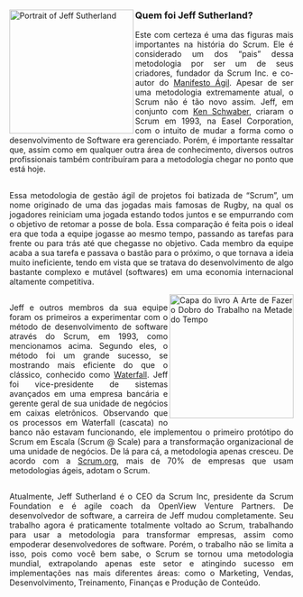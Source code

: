 <div align="justify">
<img alt="Portrait of Jeff Sutherland" src="https://www.ieepeducacao.com.br/wp-content/uploads/2020/06/unnamed-1.jpg" align="left" height="220" />

### Quem foi Jeff Sutherland?

Este com certeza é uma das figuras mais importantes na história do Scrum. Ele é considerado um dos “pais” dessa metodologia por ser um de seus criadores, fundador da Scrum Inc. e co-autor do <a href="http://agilemanifesto.org/iso/ptbr/manifesto.html">Manifesto Ágil</a>. Apesar de ser uma metodologia extremamente atual, o Scrum não é tão novo assim. Jeff, em conjunto com <a href="https://en.wikipedia.org/wiki/Ken_Schwaber">Ken Schwaber</a>, criaram o Scrum em 1993, na Easel Corporation, com o intuito de mudar a forma como o desenvolvimento de Software era gerenciado. Porém, é importante ressaltar que, assim como em qualquer outra área de conhecimento, diversos outros profissionais também contribuíram para a metodologia chegar no ponto que está hoje.

##

Essa metodologia de gestão ágil de projetos foi batizada de “Scrum”, um nome originado de uma das jogadas mais famosas de Rugby, na qual os jogadores reiniciam uma jogada estando todos juntos e se empurrando com o objetivo de retomar a posse de bola. Essa comparação é feita pois o ideal era que toda a equipe jogasse ao mesmo tempo, passando as tarefas para frente ou para trás até que chegasse no objetivo. Cada membro da equipe acaba a sua tarefa e passava o bastão para o próximo, o que tornava a ideia muito ineficiente, tendo em vista que se tratava do desenvolvimento de algo bastante complexo e mutável (softwares) em uma economia internacional altamente competitiva.

<img alt="Capa do livro A Arte de Fazer o Dobro do Trabalho na Metade do Tempo" src="https://img.travessa.com.br/livro/BA/c7/c76fd876-a7ed-45b0-b7c6-17e5b5d946bf.jpg" align="right" height="220" />

##

Jeff e outros membros da sua equipe foram os primeiros a experimentar com o método de desenvolvimento de software através do Scrum, em 1993, como mencionamos acima. Segundo eles, o método foi um grande sucesso, se mostrando mais eficiente do que o clássico, conhecido como <a href="https://www.oitchau.com.br/blog/metodologia-waterfall/">Waterfall</a>. Jeff foi vice-presidente de sistemas avançados em uma empresa bancária e gerente geral de sua unidade de negócios em caixas eletrônicos. Observando que os processos em Waterfall (cascata) no banco não estavam funcionando, ele implementou o primeiro protótipo do Scrum em Escala (Scrum @ Scale) para a transformação organizacional de uma unidade de negócios. De lá para cá, a metodologia apenas cresceu. De acordo com a <a href="https://www.scrum.org">Scrum.org</a>, mais de 70% de empresas que usam metodologias ágeis, adotam o Scrum.

##

Atualmente, Jeff Sutherland é o CEO da Scrum Inc, presidente da Scrum Foundation e é agile coach da OpenView Venture Partners. De desenvolvedor de software, a carreira de Jeff mudou completamente. Seu trabalho agora é praticamente totalmente voltado ao Scrum, trabalhando para usar a metodologia para transformar empresas, assim como empoderar desenvolvedores de software. Porém, o trabalho não se limita a isso, pois como você bem sabe, o Scrum se tornou uma metodologia mundial, extrapolando apenas este setor e atingindo sucesso em implementações nas mais diferentes áreas: como o Marketing, Vendas, Desenvolvimento, Treinamento, Finanças e Produção de Conteúdo.

</div>
